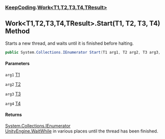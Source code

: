 ### [KeepCoding](KeepCoding.md 'KeepCoding').[Work&lt;T1,T2,T3,T4,TResult&gt;](KeepCoding_Work_T1_T2_T3_T4_TResult_.md 'KeepCoding.Work&lt;T1,T2,T3,T4,TResult&gt;')
## Work&lt;T1,T2,T3,T4,TResult&gt;.Start(T1, T2, T3, T4) Method
Starts a new thread, and waits until it is finished before halting.  
```csharp
public System.Collections.IEnumerator Start(T1 arg1, T2 arg2, T3 arg3, T4 arg4);
```
#### Parameters
<a name='KeepCoding_Work_T1_T2_T3_T4_TResult__Start(T1_T2_T3_T4)_arg1'></a>
`arg1` [T1](KeepCoding_Work_T1_T2_T3_T4_TResult_.md#KeepCoding_Work_T1_T2_T3_T4_TResult__T1 'KeepCoding.Work&lt;T1,T2,T3,T4,TResult&gt;.T1')  
  
<a name='KeepCoding_Work_T1_T2_T3_T4_TResult__Start(T1_T2_T3_T4)_arg2'></a>
`arg2` [T2](KeepCoding_Work_T1_T2_T3_T4_TResult_.md#KeepCoding_Work_T1_T2_T3_T4_TResult__T2 'KeepCoding.Work&lt;T1,T2,T3,T4,TResult&gt;.T2')  
  
<a name='KeepCoding_Work_T1_T2_T3_T4_TResult__Start(T1_T2_T3_T4)_arg3'></a>
`arg3` [T3](KeepCoding_Work_T1_T2_T3_T4_TResult_.md#KeepCoding_Work_T1_T2_T3_T4_TResult__T3 'KeepCoding.Work&lt;T1,T2,T3,T4,TResult&gt;.T3')  
  
<a name='KeepCoding_Work_T1_T2_T3_T4_TResult__Start(T1_T2_T3_T4)_arg4'></a>
`arg4` [T4](KeepCoding_Work_T1_T2_T3_T4_TResult_.md#KeepCoding_Work_T1_T2_T3_T4_TResult__T4 'KeepCoding.Work&lt;T1,T2,T3,T4,TResult&gt;.T4')  
  
#### Returns
[System.Collections.IEnumerator](https://docs.microsoft.com/en-us/dotnet/api/System.Collections.IEnumerator 'System.Collections.IEnumerator')  
[UnityEngine.WaitWhile](https://docs.microsoft.com/en-us/dotnet/api/UnityEngine.WaitWhile 'UnityEngine.WaitWhile') in various places until the thread has been finished.
